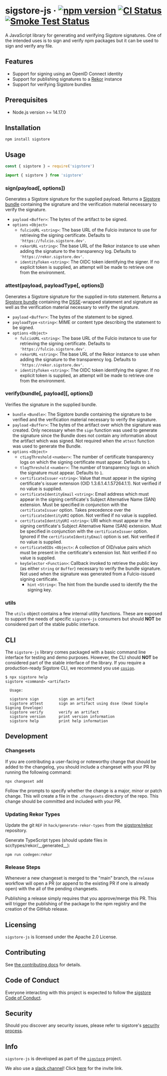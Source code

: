 # sigstore-js &middot; [![npm version](https://img.shields.io/npm/v/sigstore.svg?style=flat)](https://www.npmjs.com/package/sigstore) [![CI Status](https://github.com/sigstore/sigstore-js/workflows/ci/badge.svg)](https://github.com/sigstore/sigstore-js/actions/workflows/ci.yml) [![Smoke Test Status](https://github.com/sigstore/sigstore-js/workflows/smoke-test/badge.svg)](https://github.com/sigstore/sigstore-js/actions/workflows/smoke-test.yml)

A JavaScript library for generating and verifying Sigstore signatures. One of
the intended uses is to sign and verify npm packages but it can be used to sign
and verify any file.

## Features

* Support for signing using an OpenID Connect identity
* Support for publishing signatures to a [Rekor][1] instance
* Support for verifying Sigstore bundles

## Prerequisites

- Node.js version >= 14.17.0

## Installation

```
npm install sigstore
```

## Usage

```javascript
const { sigstore } = require('sigstore')
```

```javascript
import { sigstore } from 'sigstore'
```

### sign(payload[, options])

Generates a Sigstore signature for the supplied payload. Returns a
[Sigstore bundle][2] containing the signature and the verification material
necessary to verify the signature.

* `payload` `<Buffer>`: The bytes of the artifact to be signed.
* `options` `<Object>`
  * `fulcioURL` `<string>`: The base URL of the Fulcio instance to use for retrieving the signing certificate. Defaults to `'https://fulcio.sigstore.dev'`.
  * `rekorURL` `<string>`: The base URL of the Rekor instance to use when adding the signature to the transparency log. Defaults to `'https://rekor.sigstore.dev'`.
  * `identityToken` `<string>`: The OIDC token identifying the signer. If no explicit token is supplied, an attempt will be made to retrieve one from the environment.

### attest(payload, payloadType[, options])

Generates a Sigstore signature for the supplied in-toto statement. Returns a
[Sigstore bundle][2] containing the [DSSE][3]-wrapped statement and signature
as well as the verification material necessary to verify the signature.

* `payload` `<Buffer>`: The bytes of the statement to be signed.
* `payloadType` `<string>`: MIME or content type describing the statement to be signed.
* `options` `<Object>`
  * `fulcioURL` `<string>`: The base URL of the Fulcio instance to use for retrieving the signing certificate. Defaults to `'https://fulcio.sigstore.dev'`.
  * `rekorURL` `<string>`: The base URL of the Rekor instance to use when adding the signature to the transparency log. Defaults to `'https://rekor.sigstore.dev'`.
  * `identityToken` `<string>`: The OIDC token identifying the signer. If no explicit token is supplied, an attempt will be made to retrieve one from the environment.


### verify(bundle[, payload][, options])

Verifies the signature in the supplied bundle.

* `bundle` `<Bundle>`: The Sigstore bundle containing the signature to be verified and the verification material necessary to verify the signature.
* `payload` `<Buffer>`: The bytes of the artifact over which the signature was created. Only necessary when the `sign` function was used to generate the signature since the Bundle does not contain any information about the artifact which was signed. Not required when the `attest` function was used to generate the Bundle.
* `options` `<Object>`
  * `ctLogThreshold` `<number>`: The number of certificate transparency logs on which the signing certificate must appear. Defaults to `1`.
  * `tlogThreshold` `<number>`: The number of transparency logs on which the signature must appear. Defaults to `1`.
  * `certificateIssuer` `<string>`: Value that must appear in the signing certificate's issuer extension (OID 1.3.6.1.4.1.57264.1.1). Not verified if no value is supplied.
  * `certificateIdentityEmail` `<string>`: Email address which must appear in the signing certificate's Subject Alternative Name (SAN) extension. Must be specified in conjunction with the `certificateIssuer` option. Takes precedence over the `certificateIdentityURI` option. Not verified if no value is supplied.
  * `certificateIdentityURI` `<string>`: URI which must appear in the signing certificate's Subject Alternative Name (SAN) extension. Must be specified in conjunction with the `certificateIssuer` option. Ignored if the `certificateIdentityEmail` option is set. Not verified if no value is supplied.
  * `certificateOIDs` `<Object>`: A collection of OID/value pairs which must be present in the certificate's extension list. Not verified if no value is supplied.
  * `keySelector` `<Function>`: Callback invoked to retrieve the public key (as either `string` or `Buffer`) necessary to verify the bundle signature. Not used when the signature was generated from a Fulcio-issued signing certificate.
    * `hint` `<String>`: The hint from the bundle used to identify the the signing key.


### utils

The `utils` object contains a few internal utility functions. These are exposed
to support the needs of specific `sigstore-js` consumers but should **NOT** be
considered part of the stable public interface.

## CLI

The `sigstore-js` library comes packaged with a basic command line interface
for testing and demo purposes. However, the CLI should **NOT** be considered
part of the stable interface of the library. If you require a production-ready
Sigstore CLI, we recommend you use [`cosign`][4].

```shell
$ npx sigstore help
sigstore <command> <artifact>

  Usage:

  sigstore sign         sign an artifact
  sigstore attest       sign an artifact using dsse (Dead Simple Signing Envelope)
  sigstore verify       verify an artifact
  sigstore version      print version information
  sigstore help         print help information
```

## Development

### Changesets
If you are contributing a user-facing or noteworthy change that should be added to the changelog, you should include a changeset with your PR by running the following command:

```console
npx changeset add
```

Follow the prompts to specify whether the change is a major, minor or patch change. This will create a file in the `.changesets` directory of the repo. This change should be committed and included with your PR.

### Updating Rekor Types

Update the git `REF` in `hack/generate-rekor-types` from the [sigstore/rekor][1] repository.

Generate TypeScript types (should update files in scr/types/rekor/\_\_generated\_\_):

```
npm run codegen:rekor
```

### Release Steps

Whenever a new changeset is merged to the "main" branch, the `release` workflow will open a PR (or append to the existing PR if one is already open) with the all of the pending changesets.

Publishing a release simply requires that you approve/merge this PR. This will trigger the publishing of the package to the npm registry and the creation of the GitHub release.

## Licensing

`sigstore-js` is licensed under the Apache 2.0 License.

## Contributing

See [the contributing docs][7] for details.

## Code of Conduct
Everyone interacting with this project is expected to follow the [sigstore Code of Conduct][8].

## Security

Should you discover any security issues, please refer to sigstore's [security process][9].

## Info

`sigstore-js` is developed as part of the [`sigstore`][6] project.

We also use a [slack channel][10]! Click [here][11] for the invite link.


[1]: https://github.com/sigstore/rekor
[2]: https://github.com/sigstore/protobuf-specs/blob/9b722b68a717778ba4f11543afa4ef93205ab502/protos/sigstore_bundle.proto#L63-L84
[3]: https://github.com/secure-systems-lab/dsse
[4]: https://github.com/sigstore/cosign
[5]: https://github.com/sigstore/protobuf-specs
[6]: https://sigstore.dev
[7]: https://github.com/sigstore/.github/blob/main/CONTRIBUTING.md
[8]: https://github.com/sigstore/.github/blob/main/CODE_OF_CONDUCT.md
[9]: https://github.com/sigstore/.github/blob/main/SECURITY.md
[10]: https://sigstore.slack.com
[11]: https://join.slack.com/t/sigstore/shared_invite/zt-mhs55zh0-XmY3bcfWn4XEyMqUUutbUQ
